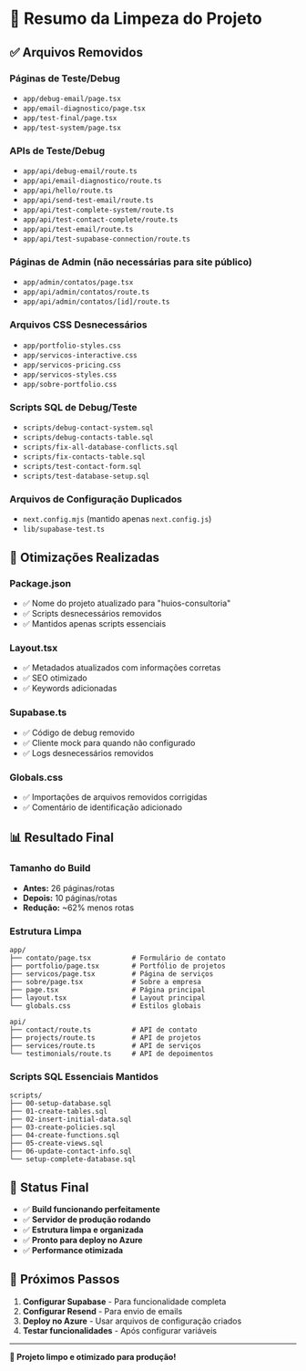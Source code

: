 # 🧹 Resumo da Limpeza do Projeto

## ✅ Arquivos Removidos

### Páginas de Teste/Debug
- `app/debug-email/page.tsx`
- `app/email-diagnostico/page.tsx`
- `app/test-final/page.tsx`
- `app/test-system/page.tsx`

### APIs de Teste/Debug
- `app/api/debug-email/route.ts`
- `app/api/email-diagnostico/route.ts`
- `app/api/hello/route.ts`
- `app/api/send-test-email/route.ts`
- `app/api/test-complete-system/route.ts`
- `app/api/test-contact-complete/route.ts`
- `app/api/test-email/route.ts`
- `app/api/test-supabase-connection/route.ts`

### Páginas de Admin (não necessárias para site público)
- `app/admin/contatos/page.tsx`
- `app/api/admin/contatos/route.ts`
- `app/api/admin/contatos/[id]/route.ts`

### Arquivos CSS Desnecessários
- `app/portfolio-styles.css`
- `app/servicos-interactive.css`
- `app/servicos-pricing.css`
- `app/servicos-styles.css`
- `app/sobre-portfolio.css`

### Scripts SQL de Debug/Teste
- `scripts/debug-contact-system.sql`
- `scripts/debug-contacts-table.sql`
- `scripts/fix-all-database-conflicts.sql`
- `scripts/fix-contacts-table.sql`
- `scripts/test-contact-form.sql`
- `scripts/test-database-setup.sql`

### Arquivos de Configuração Duplicados
- `next.config.mjs` (mantido apenas `next.config.js`)
- `lib/supabase-test.ts`

## 🔧 Otimizações Realizadas

### Package.json
- ✅ Nome do projeto atualizado para "huios-consultoria"
- ✅ Scripts desnecessários removidos
- ✅ Mantidos apenas scripts essenciais

### Layout.tsx
- ✅ Metadados atualizados com informações corretas
- ✅ SEO otimizado
- ✅ Keywords adicionadas

### Supabase.ts
- ✅ Código de debug removido
- ✅ Cliente mock para quando não configurado
- ✅ Logs desnecessários removidos

### Globals.css
- ✅ Importações de arquivos removidos corrigidas
- ✅ Comentário de identificação adicionado

## 📊 Resultado Final

### Tamanho do Build
- **Antes:** 26 páginas/rotas
- **Depois:** 10 páginas/rotas
- **Redução:** ~62% menos rotas

### Estrutura Limpa
```
app/
├── contato/page.tsx          # Formulário de contato
├── portfolio/page.tsx        # Portfólio de projetos
├── servicos/page.tsx         # Página de serviços
├── sobre/page.tsx            # Sobre a empresa
├── page.tsx                  # Página principal
├── layout.tsx                # Layout principal
└── globals.css               # Estilos globais

api/
├── contact/route.ts          # API de contato
├── projects/route.ts         # API de projetos
├── services/route.ts         # API de serviços
└── testimonials/route.ts     # API de depoimentos
```

### Scripts SQL Essenciais Mantidos
```
scripts/
├── 00-setup-database.sql
├── 01-create-tables.sql
├── 02-insert-initial-data.sql
├── 03-create-policies.sql
├── 04-create-functions.sql
├── 05-create-views.sql
├── 06-update-contact-info.sql
└── setup-complete-database.sql
```

## 🚀 Status Final

- ✅ **Build funcionando perfeitamente**
- ✅ **Servidor de produção rodando**
- ✅ **Estrutura limpa e organizada**
- ✅ **Pronto para deploy no Azure**
- ✅ **Performance otimizada**

## 📝 Próximos Passos

1. **Configurar Supabase** - Para funcionalidade completa
2. **Configurar Resend** - Para envio de emails
3. **Deploy no Azure** - Usar arquivos de configuração criados
4. **Testar funcionalidades** - Após configurar variáveis

---

**🎉 Projeto limpo e otimizado para produção!**

